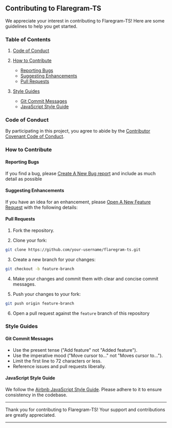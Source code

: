 ## Contributing to Flaregram-TS

We appreciate your interest in contributing to Flaregram-TS! Here are some guidelines to help you get started.

### Table of Contents

1. [Code of Conduct](#code-of-conduct)
2. [How to Contribute](#how-to-contribute)

   - [Reporting Bugs](#code-of-conduct)
   - [Suggesting Enhancements](#reporting-bugs)
   - [Pull Requests](#pull-requests)

3. [Style Guides](#style-guides)

   - [Git Commit Messages](#git-commit-messages)
   - [JavaScript Style Guide](#javascript-style-guide)

### Code of Conduct

By participating in this project, you agree to abide by the [Contributor Covenant Code of Conduct](/CODE_OF_CONDUCT.md).

### How to Contribute

#### Reporting Bugs

If you find a bug, please [Create A New Bug report](https://github.com/Navin-Jethwani-76/flaregram-ts/issues/new?assignees=&labels=&projects=&template=bug_report.md&title=) and include as much detail as possible

#### Suggesting Enhancements

If you have an idea for an enhancement, please [Open A New Feature Request](https://github.com/Navin-Jethwani-76/flaregram-ts/issues/new?assignees=&labels=&projects=&template=feature_request.md&title=) with the following details:

#### Pull Requests

1. Fork the repository.

2. Clone your fork:

```bash
git clone https://github.com/your-username/flaregram-ts.git
```

3. Create a new branch for your changes:

```bash
git checkout -b feature-branch
```

4. Make your changes and commit them with clear and concise commit messages.

5. Push your changes to your fork:

```bash
git push origin feature-branch
```

6. Open a pull request against the `feature` branch of this repository

### Style Guides

#### Git Commit Messages

- Use the present tense ("Add feature" not "Added feature").
- Use the imperative mood ("Move cursor to..." not "Moves cursor to...").
- Limit the first line to 72 characters or less.
- Reference issues and pull requests liberally.

#### JavaScript Style Guide

We follow the [Airbnb JavaScript Style Guide](https://github.com/airbnb/javascript). Please adhere to it to ensure consistency in the codebase.

---

Thank you for contributing to Flaregram-TS! Your support and contributions are greatly appreciated.

---

